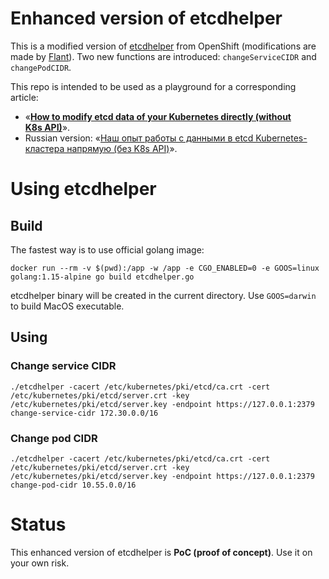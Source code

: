# Enhanced version of etcdhelper

This is a modified version of [etcdhelper](https://github.com/openshift/origin/tree/master/tools/etcdhelper) from OpenShift (modifications are made by [Flant](https://flant.com/)).
Two new functions are introduced: `changeServiceCIDR` and `changePodCIDR`.

This repo is intended to be used as a playground for a corresponding article:

* «**[How to modify etcd data of your Kubernetes directly (without K8s API)](https://medium.com/flant-com/modifying-kubernetes-etcd-data-ed3d4bb42379)**».
* Russian version: «[Наш опыт работы с данными в etcd Kubernetes-кластера напрямую (без K8s API)](https://habr.com/ru/company/flant/blog/501956/)».

# Using etcdhelper

## Build

The fastest way is to use official golang image:

```shell
docker run --rm -v $(pwd):/app -w /app -e CGO_ENABLED=0 -e GOOS=linux golang:1.15-alpine go build etcdhelper.go
```

etcdhelper binary will be created in the current directory. Use `GOOS=darwin` to build MacOS executable. 

## Using

### Change service CIDR

```shell
./etcdhelper -cacert /etc/kubernetes/pki/etcd/ca.crt -cert /etc/kubernetes/pki/etcd/server.crt -key /etc/kubernetes/pki/etcd/server.key -endpoint https://127.0.0.1:2379 change-service-cidr 172.30.0.0/16
```

### Change pod CIDR

```shell
./etcdhelper -cacert /etc/kubernetes/pki/etcd/ca.crt -cert /etc/kubernetes/pki/etcd/server.crt -key /etc/kubernetes/pki/etcd/server.key -endpoint https://127.0.0.1:2379 change-pod-cidr 10.55.0.0/16
```

# Status

This enhanced version of etcdhelper is **PoC (proof of concept)**. Use it on your own risk.
